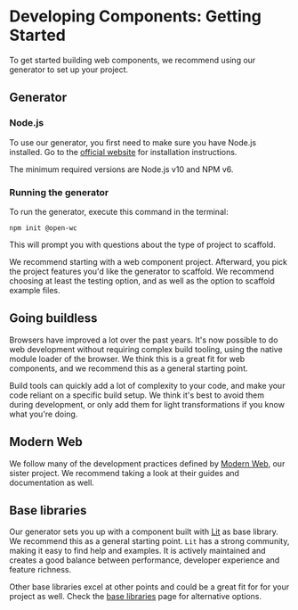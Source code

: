 # Developing Components: Getting Started

To get started building web components, we recommend using our generator to set up your project.

## Generator

### Node.js

To use our generator, you first need to make sure you have Node.js installed. Go to the [official website](https://nodejs.org/) for installation instructions.

The minimum required versions are Node.js v10 and NPM v6.

### Running the generator

To run the generator, execute this command in the terminal:

```
npm init @open-wc
```

This will prompt you with questions about the type of project to scaffold.

We recommend starting with a web component project. Afterward, you pick the project features you'd like the generator to scaffold. We recommend choosing at least the testing option, and as well as the option to scaffold example files.

## Going buildless

Browsers have improved a lot over the past years. It's now possible to do web development without requiring complex build tooling, using the native module loader of the browser. We think this is a great fit for web components, and we recommend this as a general starting point.

Build tools can quickly add a lot of complexity to your code, and make your code reliant on a specific build setup. We think it's best to avoid them during development, or only add them for light transformations if you know what you're doing.

## Modern Web

We follow many of the development practices defined by [Modern Web](http://modern-web.dev/), our sister project. We recommend taking a look at their guides and documentation as well.

## Base libraries

Our generator sets you up with a component built with [Lit](https://lit.dev/) as base library. We recommend this as a general starting point. `Lit` has a strong community, making it easy to find help and examples. It is actively maintained and creates a good balance between performance, developer experience and feature richness.

Other base libraries excel at other points and could be a great fit for for your project as well. Check the [base libraries](../community/base-libraries.md) page for alternative options.
